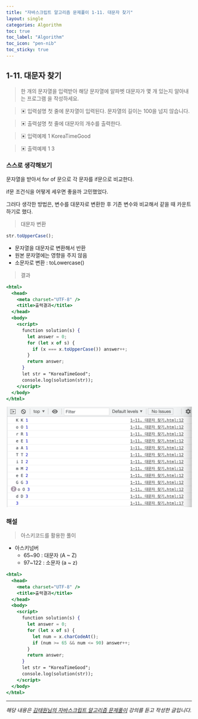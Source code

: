 ```yaml
---
title: "자바스크립트 알고리즘 문제풀이 1-11. 대문자 찾기"
layout: single
categories: Algorithm
toc: true
toc_label: "Algorithm"
toc_icon: "pen-nib"
toc_sticky: true
---
```


## 1-11. 대문자 찾기

> 한 개의 문자열을 입력받아 해당 문자열에 알파벳 대문자가 몇 개 있는지 알아내는 프로그램
> 을 작성하세요.

> ▣ 입력설명
> 첫 줄에 문자열이 입력된다. 문자열의 길이는 100을 넘지 않습니다.

> ▣ 출력설명
> 첫 줄에 대문자의 개수를 출력한다.

> ▣ 입력예제 1
> KoreaTimeGood

> ▣ 출력예제 1
> 3

### 스스로 생각해보기

문자열을 받아서 for of 문으로 각 문자를 if문으로 비교한다.

if문 조건식을 어떻게 세우면 좋을까 고민했었다.

그러다 생각한 방법은, 변수를 대문자로 변환한 후 기존 변수와 비교해서 같을 때 카운트하기로 했다.

> 대문자 변환

```jsx
str.toUpperCase();
```

- 문자열을 대문자로 변환해서 반환
- 원본 문자열에는 영향을 주지 않음
- 소문자로 변환 : toLowercase()

> 결과

```jsx
<html>
  <head>
    <meta charset="UTF-8" />
    <title>출력결과</title>
  </head>
  <body>
    <script>
      function solution(s) {
        let answer = 0;
        for (let x of s) {
          if (x === x.toUpperCase()) answer++;
        }
        return answer;
      }
      let str = "KoreaTimeGood";
      console.log(solution(str));
    </script>
  </body>
</html>
```

![1](/assets/images/algorithm/algo11-00001.png)

### 해설

> 아스키코드를 활용한 풀이

- 아스키넘버
  - 65~90 : 대문자 (A ~ Z)
  - 97~122 : 소문자 (a ~ z)

```jsx
<html>
  <head>
    <meta charset="UTF-8" />
    <title>출력결과</title>
  </head>
  <body>
    <script>
      function solution(s) {
        let answer = 0;
        for (let x of s) {
          let num = x.charCodeAt();
          if (num >= 65 && num <= 90) answer++;
        }
        return answer;
      }
      let str = "KoreaTimeGood";
      console.log(solution(str));
    </script>
  </body>
</html>
```

---

_해당 내용은 [김태원님의 자바스크립트 알고리즘 문제풀이](https://www.inflearn.com/course/%EC%9E%90%EB%B0%94%EC%8A%A4%ED%81%AC%EB%A6%BD%ED%8A%B8-%EC%95%8C%EA%B3%A0%EB%A6%AC%EC%A6%98-%EB%AC%B8%EC%A0%9C%ED%92%80%EC%9D%B4/dashboard) 강의를 듣고 작성한 글입니다._

